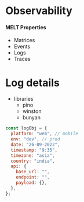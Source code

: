 # Observability

#### MELT Properties

- Matrices
- Events
- Logs
- Traces

# Log details

- libraries
  - pino
  - winston
  - bunyan

```js
const logObj = {
  platform: "web", // mobile
  env: "dev", // prod
  date: "26-09-2022",
  timestamp: "9:35",
  timezone: "asia",
  country: "india",
  api: {
    base_url: "",
    endpoint: "",
    payload: {},
  },
};
```
